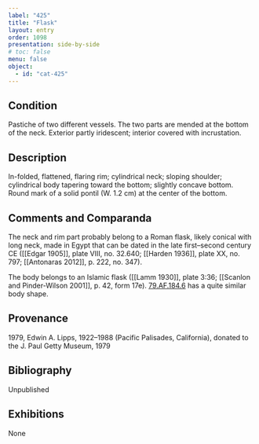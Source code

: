 ```yaml
---
label: "425"
title: "Flask"
layout: entry
order: 1098
presentation: side-by-side
# toc: false
menu: false
object:
  - id: "cat-425"
---
```


## Condition

Pastiche of two different vessels. The two parts are mended at the bottom of the neck. Exterior partly iridescent; interior covered with incrustation.

## Description

In-folded, flattened, flaring rim; cylindrical neck; sloping shoulder; cylindrical body tapering toward the bottom; slightly concave bottom. Round mark of a solid pontil (W. 1.2 cm) at the center of the bottom.

## Comments and Comparanda

The neck and rim part probably belong to a Roman flask, likely conical with long neck, made in Egypt that can be dated in the late first–second century CE ([[Edgar 1905]], plate VIII, no. 32.640; [[Harden 1936]], plate XX, no. 797; [[Antonaras 2012]], p. 222, no. 347).

The body belongs to an Islamic flask ([[Lamm 1930]], plate 3:36; [[Scanlon and Pinder-Wilson 2001]], p. 42, form 17e). [79.AF.184.6](#num) has a quite similar body shape.

## Provenance

1979, Edwin A. Lipps, 1922–1988 (Pacific Palisades, California), donated to the J. Paul Getty Museum, 1979

## Bibliography

Unpublished

## Exhibitions

None